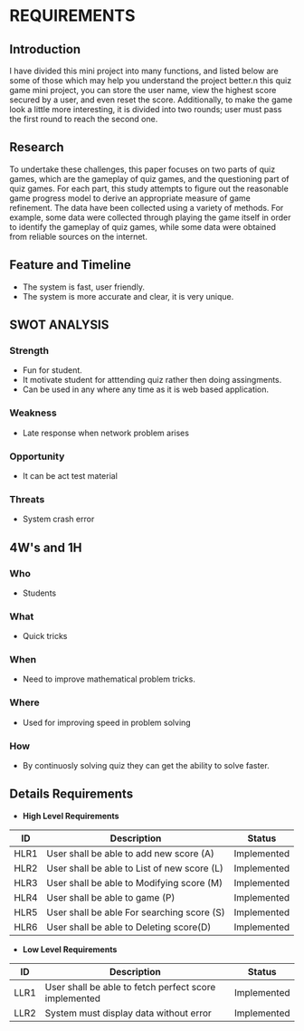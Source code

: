 # REQUIREMENTS
## Introduction 

I have divided this mini project into many functions, and listed below are some of those which may help you understand the project better.n this quiz game mini project, you can store the user name, view the highest score secured by a user, and even reset the score. Additionally, to make the game look a little more interesting, it is divided into two rounds; user must pass the first round to reach the second one.

## Research

To undertake these challenges, this paper focuses on two parts of quiz games, which are the gameplay of quiz games, and the questioning part of quiz games. For each part, this study attempts to figure out the reasonable game progress model to derive an appropriate measure of game refinement. The data have been collected using a variety of methods. For example, some data were collected through playing the game itself in order to identify the gameplay of quiz games, while some data were obtained from reliable sources on the internet.

## Feature and Timeline

-   The system is fast, user friendly.
-   The system is more accurate and clear, it is very unique.

## SWOT ANALYSIS

### Strength

-   Fun for student.
-   It motivate student for atttending quiz rather then doing assingments.
-   Can be used in any where any time as it is web based application.

### Weakness

-   Late response when network problem arises

### Opportunity

-   It can be act test material

### Threats

-   System crash error

## 4W's and 1H

### Who

-   Students

### What

-   Quick tricks

### When

-   Need to improve mathematical problem tricks.

### Where

-   Used for improving speed in problem solving

### How

-   By continuosly solving quiz they can get the ability to solve faster.

## Details Requirements

-   **High Level Requirements**

| **ID** | **Description** | **Status** |
| --- | --- | --- |
| HLR1 | User shall be able to add new score (A) | Implemented |
| HLR2 | User shall be able to List of new score (L) | Implemented |
| HLR3 | User shall be able to Modifying score (M) | Implemented |
| HLR4 | User shall be able to game (P) | Implemented |
| HLR5 | User shall be able For searching score (S) | Implemented |
| HLR6 | User shall be able to Deleting score(D) | Implemented |

 -  **Low Level Requirements**

| **ID** | **Description** | **Status** |
| --- | --- | --- |
| LLR1 | User shall be able to fetch perfect score implemented | Implemented |
| LLR2 | System must display data without error | Implemented |
